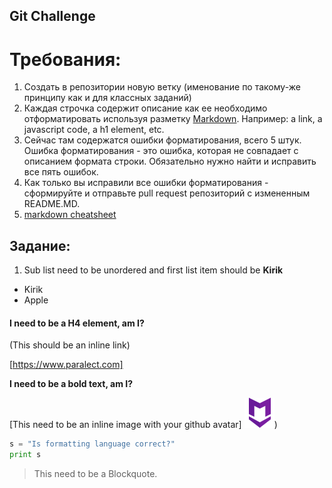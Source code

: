 ## Git Challenge
# Требования:
  1. Создать в репозитории новую ветку (именование по такому-же принципу как и для классных заданий)
  2. Каждая строчка содержит описание как ее необходимо отформатировать используя разметку [Markdown](https://github.com/adam-p/markdown-here/wiki/Markdown-Cheatsheet). Например: a link, a javascript code, a h1 element, etc.
  4. Сейчас там содержатся ошибки форматирования, всего 5 штук. Ошибка форматирования - это ошибка, которая не совпадает с описанием формата строки. Обязательно нужно найти и исправить все пять ошибок.
  5. Как только вы исправили все ошибки форматирования - сформируйте и отправьте pull request репозиторий с измененным README.MD.
  6. [markdown cheatsheet](https://github.com/adam-p/markdown-here/wiki/Markdown-Cheatsheet)

**Задание**:
----------

1. Sub list need to be unordered and first list item should be **Kirik**
  * Kirik
  * Apple

#### I need to be a H4 element, am I?

(This should be an inline link)<dt>[https://www.paralect.com]</dt>

**I need to be a bold text, am I?**

[This need to be an inline image with your github avatar]
![alt text](https://github.com/adam-p/markdown-here/raw/master/src/common/images/icon48.png "Logo Title Text 1"))

```python
s = "Is formatting language correct?"
print s
```

> This need to be a Blockquote.
